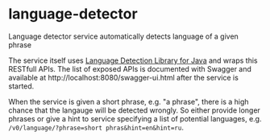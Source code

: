 # language-detector
Language detector service automatically detects language of a given phrase

The service itself uses [Language Detection Library for Java](https://github.com/optimaize/language-detector) and wraps this RESTfull APIs.
The list of exposed APIs is documented with Swagger and available at http://localhost:8080/swagger-ui.html after the service is started.

When the service is given a short phrase, e.g. "a phrase", there is a high chance that the langauge will be detected wrongly.
So either provide longer phrases or give a hint to service specifying a list of potential languages, e.g. `/v0/language/?phrase=short phras&hint=en&hint=ru`.
